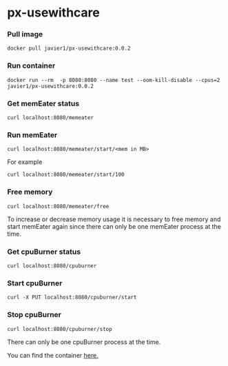 # px-usewithcare

### Pull image
```
docker pull javier1/px-usewithcare:0.0.2
```

### Run container
```
docker run --rm  -p 8080:8080 --name test --oom-kill-disable --cpus=2 javier1/px-usewithcare:0.0.2
```

### Get memEater status
```
curl localhost:8080/memeater
```

### Run memEater
```
curl localhost:8080/memeater/start/<mem in MB>
```

For example
```
curl localhost:8080/memeater/start/100
```

### Free memory
```
curl localhost:8080/memeater/free
```

To increase or decrease memory usage it is necessary to free memory and start memEater again since there can only be one memEater process at the time.

### Get cpuBurner status
```
curl localhost:8080/cpuburner
```

### Start cpuBurner
```
curl -X PUT localhost:8080/cpuburner/start
```

### Stop cpuBurner
```
curl localhost:8080/cpuburner/stop
```

There can only be one cpuBurner process at the time.

You can find the container [here.](https://hub.docker.com/repository/docker/javier1/px-usewithcare)
